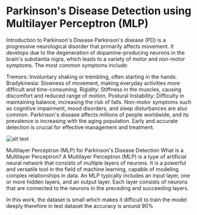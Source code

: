 # Parkinson's Disease Detection using Multilayer Perceptron (MLP)

Introduction to Parkinson's Disease
Parkinson's disease (PD) is a progressive neurological disorder that primarily affects movement. It develops due to the degeneration of dopamine-producing neurons in the brain's substantia nigra, which leads to a variety of motor and non-motor symptoms. The most common symptoms include:

Tremors: Involuntary shaking or trembling, often starting in the hands.
Bradykinesia: Slowness of movement, making everyday activities more difficult and time-consuming.
Rigidity: Stiffness in the muscles, causing discomfort and reduced range of motion.
Postural Instability: Difficulty in maintaining balance, increasing the risk of falls.
Non-motor symptoms such as cognitive impairment, mood disorders, and sleep disturbances are also common. Parkinson's disease affects millions of people worldwide, and its prevalence is increasing with the aging population. Early and accurate detection is crucial for effective management and treatment.

![alt text](https://d2jx2rerrg6sh3.cloudfront.net/image-handler/picture/2017/4/Parkinson%27s_disease_brain_680x_-_Designua.jpg)


Multilayer Perceptron (MLP) for Parkinson's Disease Detection
What is a Multilayer Perceptron?
A Multilayer Perceptron (MLP) is a type of artificial neural network that consists of multiple layers of neurons. It is a powerful and versatile tool in the field of machine learning, capable of modeling complex relationships in data. An MLP typically includes an input layer, one or more hidden layers, and an output layer. Each layer consists of neurons that are connected to the neurons in the preceding and succeeding layers.


In this work, the dataset is small which makes it difficult to train the model deeply therefore in test dataset the accuracy is around 90%
